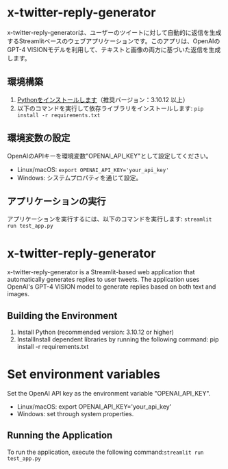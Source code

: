 # x-twitter-reply-generator


x-twitter-reply-generatorは、ユーザーのツイートに対して自動的に返信を生成するStreamlitベースのウェブアプリケーションです。このアプリは、OpenAIのGPT-4 VISIONモデルを利用して、テキストと画像の両方に基づいた返信を生成します。  

## 環境構築

1. [Pythonをインストールします](https://www.python.org/downloads/)（推奨バージョン：3.10.12 以上）
2. 以下のコマンドを実行して依存ライブラリをインストールします: `pip install -r requirements.txt`

## 環境変数の設定

OpenAIのAPIキーを環境変数"OPENAI_API_KEY"として設定してください。　
- Linux/macOS: `export OPENAI_API_KEY='your_api_key'`
- Windows: システムプロパティを通じて設定。

## アプリケーションの実行

アプリケーションを実行するには、以下のコマンドを実行します: `streamlit run test_app.py`

# x-twitter-reply-generator  
  
x-twitter-reply-generator is a Streamlit-based web application that automatically generates replies to user tweets. The application uses OpenAI's GPT-4 VISION model to generate replies based on both text and images.  
## Building the Environment  
1. Install Python (recommended version: 3.10.12 or higher)
2. InstallInstall dependent libraries by running the following command: pip install -r requirements.txt  
# Set environment variables  
Set the OpenAI API key as the environment variable "OPENAI_API_KEY".  
- Linux/macOS: export OPENAI_API_KEY='your_api_key'  
- Windows: set through system properties.  
## Running the Application  
To run the application, execute the following command:`streamlit run test_app.py`  




